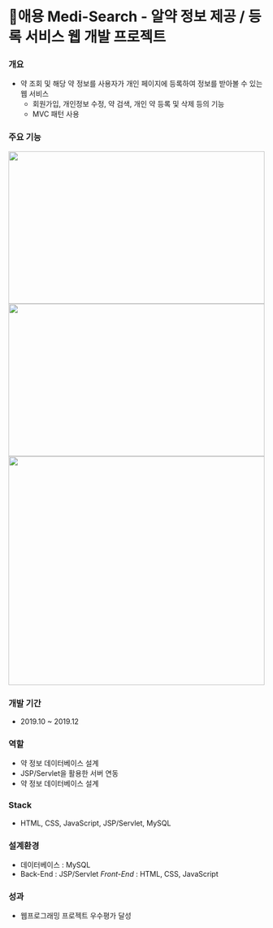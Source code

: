 # 🔎애용 Medi-Search - 알약 정보 제공 / 등록 서비스 웹 개발 프로젝트

### 개요
* 약 조회 및 해당 약 정보를 사용자가 개인 페이지에 등록하여 정보를 받아볼 수 있는 웹 서비스
  * 회원가입, 개인정보 수정, 약 검색, 개인 약 등록 및 삭제 등의 기능
  * MVC 패턴 사용
  
### 주요 기능
<img src="https://user-images.githubusercontent.com/46698840/94368998-35ea5e80-0122-11eb-9a24-1d85a1046843.png" width="100%" height="300">
<img src="https://user-images.githubusercontent.com/46698840/94369005-3edb3000-0122-11eb-8c3b-e356e59f36ec.png" width="100%" height="300">
<img src="https://user-images.githubusercontent.com/46698840/94369016-469ad480-0122-11eb-91e1-6d21065a534e.png" width="100%" height="450">

### 개발 기간
* 2019.10 ~ 2019.12

### 역할
* 약 정보 데이터베이스 설계
* JSP/Servlet을 활용한 서버 연동
* 약 정보 데이터베이스 설계

### Stack
* HTML, CSS, JavaScript, JSP/Servlet, MySQL

### 설계환경
* 데이터베이스 : MySQL
* Back-End : JSP/Servlet
*Front-End* : HTML, CSS, JavaScript

### 성과
* 웹프로그래밍 프로젝트 우수평가 달성
